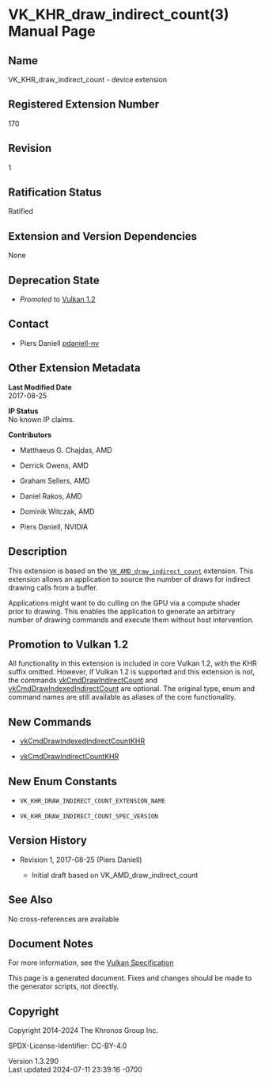# VK_KHR_draw_indirect_count(3) Manual Page

## Name

VK_KHR_draw_indirect_count - device extension



## <a href="#_registered_extension_number" class="anchor"></a>Registered Extension Number

170

## <a href="#_revision" class="anchor"></a>Revision

1

## <a href="#_ratification_status" class="anchor"></a>Ratification Status

Ratified

## <a href="#_extension_and_version_dependencies" class="anchor"></a>Extension and Version Dependencies

None

## <a href="#_deprecation_state" class="anchor"></a>Deprecation State

- *Promoted* to <a
  href="https://registry.khronos.org/vulkan/specs/1.3-extensions/html/vkspec.html#versions-1.2-promotions"
  target="_blank" rel="noopener">Vulkan 1.2</a>

## <a href="#_contact" class="anchor"></a>Contact

- Piers Daniell <a
  href="https://github.com/KhronosGroup/Vulkan-Docs/issues/new?body=%5BVK_KHR_draw_indirect_count%5D%20@pdaniell-nv%0A*Here%20describe%20the%20issue%20or%20question%20you%20have%20about%20the%20VK_KHR_draw_indirect_count%20extension*"
  target="_blank" rel="nofollow noopener"><em></em>pdaniell-nv</a>

## <a href="#_other_extension_metadata" class="anchor"></a>Other Extension Metadata

**Last Modified Date**  
2017-08-25

**IP Status**  
No known IP claims.

**Contributors**  
- Matthaeus G. Chajdas, AMD

- Derrick Owens, AMD

- Graham Sellers, AMD

- Daniel Rakos, AMD

- Dominik Witczak, AMD

- Piers Daniell, NVIDIA

## <a href="#_description" class="anchor"></a>Description

This extension is based on the
[`VK_AMD_draw_indirect_count`](VK_AMD_draw_indirect_count.html)
extension. This extension allows an application to source the number of
draws for indirect drawing calls from a buffer.

Applications might want to do culling on the GPU via a compute shader
prior to drawing. This enables the application to generate an arbitrary
number of drawing commands and execute them without host intervention.

## <a href="#_promotion_to_vulkan_1_2" class="anchor"></a>Promotion to Vulkan 1.2

All functionality in this extension is included in core Vulkan 1.2, with
the KHR suffix omitted. However, if Vulkan 1.2 is supported and this
extension is not, the commands
[vkCmdDrawIndirectCount](https://registry.khronos.org/vulkan/specs/1.3-extensions/man/html/vkCmdDrawIndirectCount.html) and
[vkCmdDrawIndexedIndirectCount](https://registry.khronos.org/vulkan/specs/1.3-extensions/man/html/vkCmdDrawIndexedIndirectCount.html) are
optional. The original type, enum and command names are still available
as aliases of the core functionality.

## <a href="#_new_commands" class="anchor"></a>New Commands

- [vkCmdDrawIndexedIndirectCountKHR](https://registry.khronos.org/vulkan/specs/1.3-extensions/man/html/vkCmdDrawIndexedIndirectCountKHR.html)

- [vkCmdDrawIndirectCountKHR](https://registry.khronos.org/vulkan/specs/1.3-extensions/man/html/vkCmdDrawIndirectCountKHR.html)

## <a href="#_new_enum_constants" class="anchor"></a>New Enum Constants

- `VK_KHR_DRAW_INDIRECT_COUNT_EXTENSION_NAME`

- `VK_KHR_DRAW_INDIRECT_COUNT_SPEC_VERSION`

## <a href="#_version_history" class="anchor"></a>Version History

- Revision 1, 2017-08-25 (Piers Daniell)

  - Initial draft based on VK_AMD_draw_indirect_count

## <a href="#_see_also" class="anchor"></a>See Also

No cross-references are available

## <a href="#_document_notes" class="anchor"></a>Document Notes

For more information, see the <a
href="https://registry.khronos.org/vulkan/specs/1.3-extensions/html/vkspec.html#VK_KHR_draw_indirect_count"
target="_blank" rel="noopener">Vulkan Specification</a>

This page is a generated document. Fixes and changes should be made to
the generator scripts, not directly.

## <a href="#_copyright" class="anchor"></a>Copyright

Copyright 2014-2024 The Khronos Group Inc.

SPDX-License-Identifier: CC-BY-4.0

Version 1.3.290  
Last updated 2024-07-11 23:39:16 -0700
